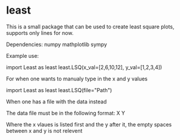 # least
This is a small package that can be used to create least square plots, supports only lines for now.

Dependencies:
numpy
mathplotlib
sympy

Example use:

import Least as least
least.LSQ(x_val=[2,6,10,12], y_val=[1,2,3,4]) 

For when one wants to manualy type in the x and y values


import Least as least
least.LSQ(file="Path")

When one has a file with the data instead

The data file must be in the following format:
X Y

Where the x vlaues is listed first and the y after it, the empty spaces between x and y is not relevent

